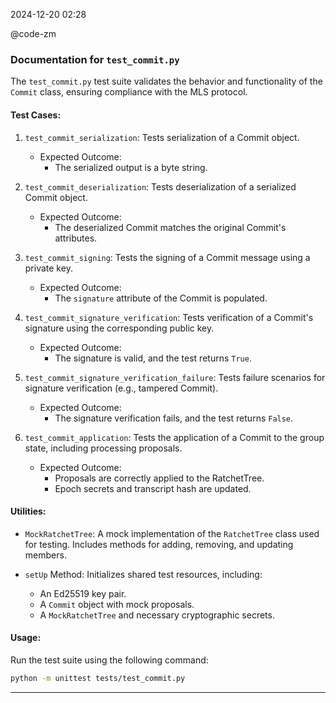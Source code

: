 2024-12-20 02:28

@code-zm

### Documentation for `test_commit.py`
The `test_commit.py` test suite validates the behavior and functionality of the `Commit` class, ensuring compliance with the MLS protocol.

#### Test Cases:
1. `test_commit_serialization`: Tests serialization of a Commit object.
    - Expected Outcome:
        - The serialized output is a byte string.

2. `test_commit_deserialization`: Tests deserialization of a serialized Commit object.
    - Expected Outcome:
        - The deserialized Commit matches the original Commit's attributes.

3. `test_commit_signing`: Tests the signing of a Commit message using a private key.
    - Expected Outcome:
        - The `signature` attribute of the Commit is populated.

4. `test_commit_signature_verification`: Tests verification of a Commit's signature using the corresponding public key.
    - Expected Outcome:
        - The signature is valid, and the test returns `True`.

5. `test_commit_signature_verification_failure`: Tests failure scenarios for signature verification (e.g., tampered Commit).
    - Expected Outcome:
        - The signature verification fails, and the test returns `False`.

6. `test_commit_application`: Tests the application of a Commit to the group state, including processing proposals.
    - Expected Outcome:
        - Proposals are correctly applied to the RatchetTree.
        - Epoch secrets and transcript hash are updated.

#### Utilities:
- `MockRatchetTree`: A mock implementation of the `RatchetTree` class used for testing. Includes methods for adding, removing, and updating members.

- `setUp` Method: Initializes shared test resources, including:
    - An Ed25519 key pair.
    - A `Commit` object with mock proposals.
    - A `MockRatchetTree` and necessary cryptographic secrets.

#### Usage:
Run the test suite using the following command:
```bash
python -m unittest tests/test_commit.py
```

---

